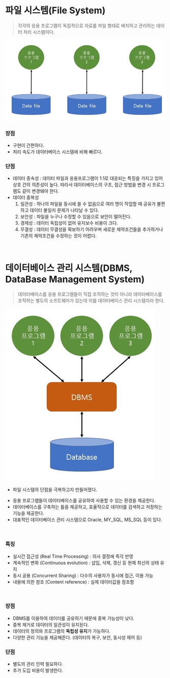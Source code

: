 # 파일 시스템(File System)

> 각각의 응용 프로그램이 독립적으로 자료를 파일 형태로 배치하고 관리하는 데이터 처리 시스템이다.

<img src="img/filesys.jpg">

### 장점

- 구현이 간편하다.
- 처리 속도가 데이터베이스 시스템에 비해 빠르다.

### 단점

- 데이터 종속성 : 데이터 파일과 응용프로그램이 1:1로 대응되는 특징을 가지고 있어 상호 간의 의존성이 높다. 따라서 데이터베이스의 구조, 접근 방법을 변경 시 프로그램도 같이 변경돼야 한다.
- 데이터 중복성
  1. 일관성 : 하나의 파일을 동시에 쓸 수 없음으로 여러 명이 작업할 때 공유가 불편하고 데이터 불일치 문제가 나타날 수 있다.
  2. 보안성 : 파일을 누구나 수정할 수 있음으로 보안이 떨어진다.
  3. 경제성 : 데이터 독립성이 없어 유지보수 비용이 크다.
  4. 무결성 : 데이터 무결성을 확보하기 어려우며 새로운 제약조건들을 추가하거나 기존의 제약조건을 수정하는 것이 어렵다.

</br>

# 데이터베이스 관리 시스템(DBMS, DataBase Management System)

> 데이터베이스를 응용 프로그램들이 직접 조작하는 것이 아니라 데이터베이스를 조작하는 별도의 소프트웨어가 있는데 이를 데이터베이스 관리 시스템이라 한다.

<img src="img/dbms.jpg">

- 파일 시스템의 단점을 극복하고자 만들어졌다.

* 응용 프로그램들이 데이터베이스를 공유하여 사용할 수 있는 환경을 제공한다.
* 데이터베이스를 구축하는 틀을 제공하고, 효율적으로 데이터를 검색하고 저장하는 기능을 제공한다.
* 대표적인 데이터베이스 관리 시스템으로 Oracle, MY_SQL, MS_SQL 등이 있다.

</br>

### 특징

- 실시간 접근성 (Real Time Processing) : 의사 결정에 즉각 반영
- 계속적인 변화 (Continuous evolution) : 삽입, 삭제, 갱신 등 현재 최신의 상태 유지
- 동시 공용 (Concurrent Sharing) : 다수의 사용자가 동시에 접근, 이용 가능
- 내용에 의한 참조 (Content reference) : 실제 데이터값을 참조함

</br>

### 장점

- DBMS를 이용하여 데이터를 공유하기 때문에 중복 가능성이 낮다.
- 중복 제거로 데이터의 일관성이 유지된다.
- 데이터의 정의와 프로그램의 **독립성 유지**가 가능하다.
- 다양한 관리 기능을 제공해준다. (데이터의 복구, 보안, 동시성 제어 등)

### 단점

- 별도의 관리 인력 필요하다.
- 추가 도입 비용이 발생한다.
